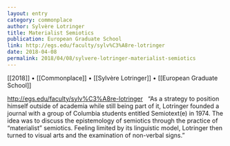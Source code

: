```yaml
---
layout: entry
category: commonplace
author: Sylvère Lotringer
title: Materialist Semiotics
publication: European Graduate School
link: http://egs.edu/faculty/sylv%C3%A8re-lotringer
date: 2018-04-08
permalink: 2018/04/08/sylvere-lotringer-materialist-semiotics
---
```


[[2018]] • [[Commonplace]] • [[Sylvère Lotringer]] • [[European Graduate School]]

http://egs.edu/faculty/sylv%C3%A8re-lotringer
 
“As a strategy to position himself outside of academia while still being part of it, Lotringer founded a journal with a group of Columbia students entitled Semiotext(e) in 1974. The idea was to discuss the epistemology of semiotics through the practice of “materialist” semiotics. Feeling limited by its linguistic model, Lotringer then turned to visual arts and the examination of non-verbal signs.”